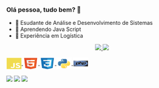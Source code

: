 ### Olá pessoa, tudo bem? 👋

- 🏫 Esudante de Análise e Desenvolvimento de Sistemas
- 🌱 Aprendendo Java Script
- 💼 Experiência em Logística

<div align="center">
  <a href="https://github.com/juniorfs02">
  <img height="180em" src="https://github-readme-stats.vercel.app/api?username=juniorfs02&show_icons=true&theme=midnight-purple&include_all_commits=true&count_private=true"/>
  <img height="180em" src="https://github-readme-stats.vercel.app/api/top-langs/?username=juniorfs02&layout=compact&langs_count=7&theme=midnight-purple"/>
</div>
<div style="display: inline_block"><br>
  <img align="center" alt="JR-Js" height="30" width="40" src="https://raw.githubusercontent.com/devicons/devicon/master/icons/javascript/javascript-plain.svg">
  <img align="center" alt="JR-HTML" height="30" width="40" src="https://raw.githubusercontent.com/devicons/devicon/master/icons/html5/html5-original.svg">
  <img align="center" alt="JR-CSS" height="30" width="40" src="https://raw.githubusercontent.com/devicons/devicon/master/icons/css3/css3-original.svg">
  <img align="center" alt="JR-Python" height="30" width="40" src="https://raw.githubusercontent.com/devicons/devicon/master/icons/python/python-original.svg">
  <img align="center" alt="JR-Php" height="30" width="40" src="https://raw.githubusercontent.com/devicons/devicon/master/icons/php/php-original.svg">
</div>
  
  <br>
  
<div>
  <a href="https://discord.gg/wagxzStdcR" target="_blank"><img src="https://img.shields.io/badge/Discord-RDdpxSRX?style=for-the-badge&logo=discord&logoColor=white" target="_blank"></a> 
  <a href = "mailto:contatorafaballerini@gmail.com"><img src="https://img.shields.io/badge/-Gmail-%23333?style=for-the-badge&logo=gmail&logoColor=white" target="_blank"></a>
  <a href="https://www.linkedin.com/in/rafaella-ballerini-45875016a" target="_blank"><img src="https://img.shields.io/badge/-LinkedIn-%230077B5?style=for-the-badge&logo=linkedin&logoColor=white" target="_blank"></a> 
 
 
</div>
